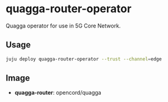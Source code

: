 # quagga-router-operator

Quagga operator for use in 5G Core Network.

## Usage

```bash
juju deploy quagga-router-operator --trust --channel=edge
```

## Image

- **quagga-router**: opencord/quagga
